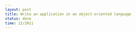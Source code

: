 ```yaml
---
layout: post
title: Write an application in an object-oriented language
status: done
time: 12/2011
---
```


